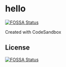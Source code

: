 # hello
[![FOSSA Status](https://app.fossa.com/api/projects/git%2Bgithub.com%2Fmina4gerges%2Fhello.svg?type=shield)](https://app.fossa.com/projects/git%2Bgithub.com%2Fmina4gerges%2Fhello?ref=badge_shield)

Created with CodeSandbox


## License
[![FOSSA Status](https://app.fossa.com/api/projects/git%2Bgithub.com%2Fmina4gerges%2Fhello.svg?type=large)](https://app.fossa.com/projects/git%2Bgithub.com%2Fmina4gerges%2Fhello?ref=badge_large)